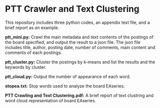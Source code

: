 # PTT Crawler and Text Clustering
This repository includes three python codes, an appendix text file, and a brief report as an example.

**ptt\_mini.py:** Crawl the main metadata and text contents of the postings of the board specified, and output the result to a json file. The json file includes title, author, posting date, number of comments, main content and comments of each postings.

**ptt\_cluster.py:** Cluster the postings by k-means and list the results and the keywords by cluster.

**ptt\_cloud.py:** Output the number of appearance of each word.


**stopea.txt:** Stop words used to analyze the board EAseries.  

**PTT Crawling and Text Clustering.pdf:** A brief report of text clustring and word cloud representation of board EAseries.
